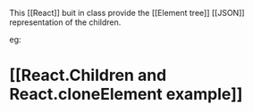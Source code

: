 This [[React]] buit in class provide the [[Element tree]] [[JSON]] representation of the children.

eg:
# [[React.Children and React.cloneElement example]]